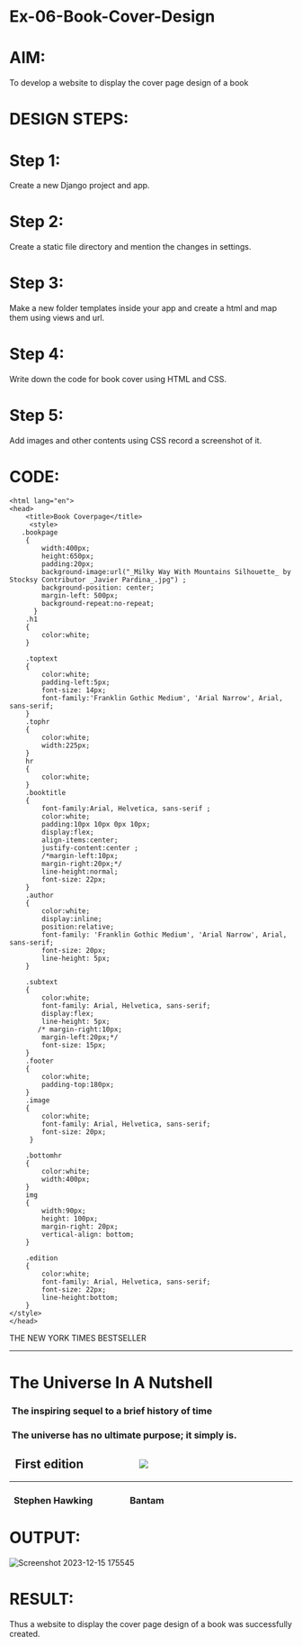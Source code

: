 # Ex-06-Book-Cover-Design
# AIM:
To develop a website to display the cover page design of a book
# DESIGN STEPS:
# Step 1:
Create a new Django project and app.
# Step 2:
Create a static file directory and mention the changes in settings.
# Step 3:
Make a new folder templates inside your app and create a html and map them using views and url.
# Step 4:
Write down the code for book cover using HTML and CSS.
# Step 5:
Add images and other contents using CSS record a screenshot of it.
# CODE:
<!DOCTYPE html>

    <html lang="en">
    <head>
        <title>Book Coverpage</title>
         <style>
       .bookpage
        {
            width:400px;
            height:650px;
            padding:20px;
            background-image:url("_Milky Way With Mountains Silhouette_ by Stocksy Contributor _Javier Pardina_.jpg") ;
            background-position: center;
            margin-left: 500px;
            background-repeat:no-repeat;
          }
        .h1
        {
            color:white;
        }

        .toptext
        {
            color:white;
            padding-left:5px;
            font-size: 14px;
            font-family:'Franklin Gothic Medium', 'Arial Narrow', Arial, sans-serif;
        }
        .tophr
        {
            color:white;
            width:225px;
        }
        hr
        {
            color:white;
        }
        .booktitle
        {
            font-family:Arial, Helvetica, sans-serif ;
            color:white;
            padding:10px 10px 0px 10px;
            display:flex;
            align-items:center;
            justify-content:center ;
            /*margin-left:10px;
            margin-right:20px;*/
            line-height:normal;
            font-size: 22px;
        }
        .author
        {
            color:white;
            display:inline;
            position:relative;
            font-family: 'Franklin Gothic Medium', 'Arial Narrow', Arial, sans-serif;
            font-size: 20px;
            line-height: 5px;
        }

        .subtext
        {
            color:white;
            font-family: Arial, Helvetica, sans-serif;
            display:flex;
            line-height: 5px;
           /* margin-right:10px;
            margin-left:20px;*/
            font-size: 15px;
        }
        .footer
        {
            color:white;
            padding-top:180px;
        }
        .image
        {
            color:white;
            font-family: Arial, Helvetica, sans-serif;
            font-size: 20px;
         }

        .bottomhr
        {
            color:white;
            width:400px;
        }
        img
        {
            width:90px;
            height: 100px;
            margin-right: 20px;
            vertical-align: bottom;
        }

        .edition
        {
            color:white;
            font-family: Arial, Helvetica, sans-serif;
            font-size: 22px;
            line-height:bottom;
        }
    </style>
    </head>
   <body>
    <div class="bookpage">
        <div class="toptext">THE NEW YORK TIMES BESTSELLER</div>
        <div class="tophr"><hr></div>
        <div class="booktitle"><h1>The Universe In A Nutshell</h1></div>
        <h3 class="subtext">&nbsp;The inspiring sequel to a brief history of time</h3>
        <h3 class="subtext">&nbsp;The universe has no ultimate purpose; it simply is.</h3>
        <div class="footer">
            <h2 class="edition">&nbsp;&nbsp;First edition&nbsp;&nbsp;&nbsp;&nbsp;&nbsp;&nbsp;&nbsp;&nbsp;&nbsp;&nbsp;&nbsp;&nbsp;&nbsp;&nbsp;&nbsp;&nbsp;&nbsp;&nbsp;&nbsp; <img src="sh.jpg"></h2>
            <div class="bottomhr"><hr></div>
            <div class="author"><h3>&nbsp;&nbsp;Stephen Hawking&nbsp;&nbsp;&nbsp;&nbsp;&nbsp;&nbsp;&nbsp;&nbsp;&nbsp;&nbsp;&nbsp;&nbsp;&nbsp;&nbsp;&nbsp;&nbsp;&nbsp;Bantam</h3></div>
        </div>
    </div>
   </body>
    
    
</html>

# OUTPUT:
![Screenshot 2023-12-15 175545](https://github.com/23008112/Ex-06-Book-Cover-Design/assets/138972470/884cbcc5-2df8-4fe1-b5fb-c8fc75708c95)
# RESULT:
Thus a website to display the cover page design of a book was successfully created.
